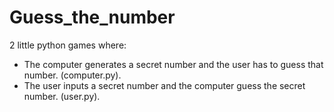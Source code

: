 # Guess_the_number 
 2 little python games where:
  * The computer generates a secret number and the user has to guess that number. (computer.py).
  * The user inputs a secret number and the computer guess the secret number. (user.py).




